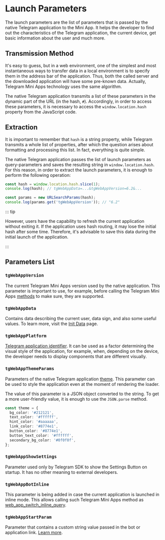 # Launch Parameters

The launch parameters are the list of parameters that is passed by the native Telegram application
to the Mini App. It helps the developer to find out the characteristics of the Telegram application,
the current device, get basic information about the user and much more.

## Transmission Method

It's easy to guess, but in a web environment, one of the simplest and most instantaneous ways to
transfer data in a local environment is to specify them in the address bar of the application. Thus,
both the called server and the downloaded application will have some pre-known data. Actually,
Telegram Mini Apps technology uses the same algorithm.

The native Telegram application transmits a list of these parameters in the dynamic part of the
URL (in the hash, `#`). Accordingly, in order to access these parameters, it is necessary to access
the `window.location.hash` property from the JavaScript code.

## Extraction

It is important to remember that `hash` is a string property, while Telegram transmits a whole list
of properties, after which the question arises about formatting and processing this list. In fact,
everything is quite simple.

The native Telegram application passes the list of launch parameters as query-parameters and saves
the resulting string in `window.location.hash`. For this reason, in order to extract the launch
parameters, it is enough to perform the following operation:

```typescript title="Example on how to extract launch parameters"
const hash = window.location.hash.slice(1);
console.log(hash); // tgWebAppData=...&tgWebAppVersion=6.2&...

const params = new URLSearchParams(hash);
console.log(params.get('tgWebAppVersion')); // "6.2"
```

::: tip

However, users have the capability to refresh the current application without exiting it. If the
application uses hash routing, it may lose the initial hash after some time. Therefore, it's
advisable to save this data during the initial launch of the application.

:::

## Parameters List

### `tgWebAppVersion`

The current Telegram Mini Apps version used by the native application. This parameter is important
to use, for example, before calling the Telegram Mini
Apps [methods](methods.md) to make sure, they are supported.

### `tgWebAppData`

Contains data describing the current user, data sign, and also some useful values. To learn more,
visit the [Init Data](./init-data) page.

### `tgWebAppPlatform`

[Telegram application identifier](about-platform.md#supported-applications). It can be used as a
factor
determining the visual style of the application, for example, when, depending on the device, the
developer needs to display components that are different visually.

### `tgWebAppThemeParams`

Parameters of the native Telegram application [theme](theming.md). This parameter
can be used to style the application even at the moment of rendering the loader.

The value of this parameter is a JSON object converted to the string. To get a more user-friendly
value, it is enough to use the `JSON.parse` method.

```typescript
const theme = {
  bg_color: '#212121',
  text_color: '#ffffff',
  hint_color: '#aaaaaa',
  link_color: '#8774e1',
  button_color: '#8774e1',
  button_text_color: '#ffffff',
  secondary_bg_color: '#0f0f0f',
};
```

### `tgWebAppShowSettings`

Parameter used only by Telegram SDK to show the Settings Button on startup. It has
no other meaning to external developers.

### `tgWebAppBotInline`

This parameter is being added in case the current application is launched in inline mode. This
allows calling such Telegram Mini Apps method
as [web_app_switch_inline_query](methods.md#web-app-switch-inline-query).

### `tgWebAppStartParam`

Parameter that contains a custom string value passed in the bot or application
link. [Learn more](start-parameter.md).
